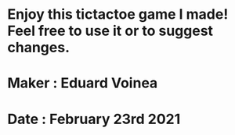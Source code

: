 # Enjoy this tictactoe game I made! Feel free to use it or to suggest changes. 
# Maker : Eduard Voinea
# Date : February 23rd 2021
